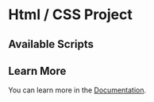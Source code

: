 # Html / CSS Project

## Available Scripts


## Learn More

You can learn more in the [Documentation](https://github.com/Asifcreative/HealthyLife).

